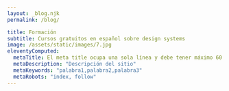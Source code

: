 ```yaml
---
layout: _blog.njk
permalink: /blog/

title: Formación
subtitle: Cursos gratuitos en español sobre design systems
image: /assets/static/images/7.jpg
eleventyComputed:
  metaTitle: El meta title ocupa una sola línea y debe tener máximo 60 caracteres, El meta title ofrece a los usuarios una vista rápida sobre el contenido de la web en los resultados de búsqueda. Por tanto, resulta fundamental que nuestro título SEO, además de descriptivo sea atractivo
  metaDescription: "Descripción del sitio"
  metaKeywords: "palabra1,palabra2,palabra3"
  metaRobots: "index, follow"
---
```

